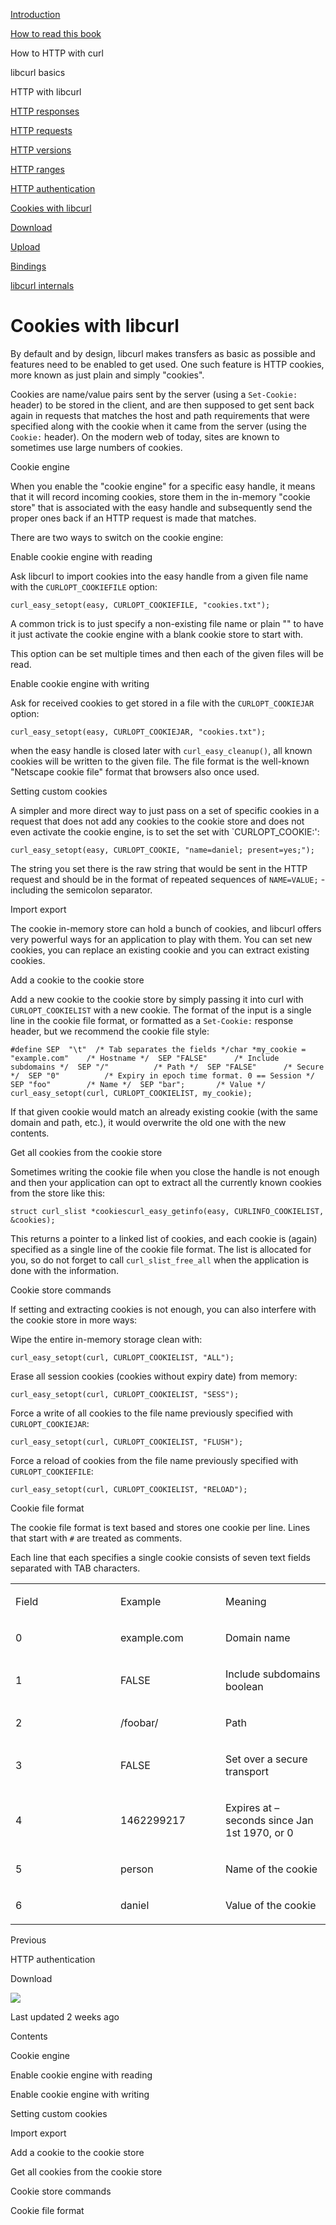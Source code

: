 <a href="../index.html" class="link-a079aa82--primary-53a25e66--logoLink-10d08504"></a>





<a href="../index.html" class="link-a079aa82--primary-53a25e66--logoLink-10d08504"></a>





<a href="../index.html" class="navButton-94f2579c--navButtonClickable-161b88ca"><span class="text-4505230f--UIH300-2063425d--textContentFamily-49a318e1--navButtonLabel-14a4968f">Introduction</span></a>

<a href="../how-to-read.html" class="navButton-94f2579c--navButtonClickable-161b88ca"><span class="text-4505230f--UIH300-2063425d--textContentFamily-49a318e1--navButtonLabel-14a4968f">How to read this book</span></a>





<span class="text-4505230f--UIH300-2063425d--textContentFamily-49a318e1--navButtonLabel-14a4968f">How to HTTP with curl</span>

<span class="text-4505230f--UIH300-2063425d--textContentFamily-49a318e1--navButtonLabel-14a4968f">libcurl basics</span>

<span class="text-4505230f--UIH300-2063425d--textContentFamily-49a318e1--navButtonLabel-14a4968f">HTTP with libcurl</span>

<a href="responses.html" class="navButton-94f2579c--pageItemWithChildrenNested-2c5d8183--navButtonClickable-161b88ca"><span class="text-4505230f--UIH300-2063425d--textContentFamily-49a318e1--navButtonLabel-14a4968f">HTTP responses</span></a>

<a href="requests.html" class="navButton-94f2579c--pageItemWithChildrenNested-2c5d8183--navButtonClickable-161b88ca"><span class="text-4505230f--UIH300-2063425d--textContentFamily-49a318e1--navButtonLabel-14a4968f">HTTP requests</span></a>

<a href="versions.html" class="navButton-94f2579c--pageItemWithChildrenNested-2c5d8183--navButtonClickable-161b88ca"><span class="text-4505230f--UIH300-2063425d--textContentFamily-49a318e1--navButtonLabel-14a4968f">HTTP versions</span></a>

<a href="ranges.html" class="navButton-94f2579c--pageItemWithChildrenNested-2c5d8183--navButtonClickable-161b88ca"><span class="text-4505230f--UIH300-2063425d--textContentFamily-49a318e1--navButtonLabel-14a4968f">HTTP ranges</span></a>

<a href="auth.html" class="navButton-94f2579c--pageItemWithChildrenNested-2c5d8183--navButtonClickable-161b88ca"><span class="text-4505230f--UIH300-2063425d--textContentFamily-49a318e1--navButtonLabel-14a4968f">HTTP authentication</span></a>

<a href="cookies.html" class="navButton-94f2579c--pageItemWithChildrenNested-2c5d8183--navButtonClickable-161b88ca--navButtonOpened-6a88552e"><span class="text-4505230f--UIH300-2063425d--textContentFamily-49a318e1--navButtonLabel-14a4968f">Cookies with libcurl</span></a>

<a href="download.html" class="navButton-94f2579c--pageItemWithChildrenNested-2c5d8183--navButtonClickable-161b88ca"><span class="text-4505230f--UIH300-2063425d--textContentFamily-49a318e1--navButtonLabel-14a4968f">Download</span></a>

<a href="upload.html" class="navButton-94f2579c--pageItemWithChildrenNested-2c5d8183--navButtonClickable-161b88ca"><span class="text-4505230f--UIH300-2063425d--textContentFamily-49a318e1--navButtonLabel-14a4968f">Upload</span></a>

<a href="../bindings.html" class="navButton-94f2579c--navButtonClickable-161b88ca"><span class="text-4505230f--UIH300-2063425d--textContentFamily-49a318e1--navButtonLabel-14a4968f">Bindings</span></a>

<a href="../internals.html" class="navButton-94f2579c--navButtonClickable-161b88ca"><span class="text-4505230f--UIH300-2063425d--textContentFamily-49a318e1--navButtonLabel-14a4968f">libcurl internals</span></a>

<a href="../bookindex.html" class="navButton-94f2579c--navButtonClickable-161b88ca"><span class="text-4505230f--UIH300-2063425d--textContentFamily-49a318e1--navButtonLabel-14a4968f"></span></a>





# <span class="text-4505230f--DisplayH900-bfb998fa--textContentFamily-49a318e1">Cookies with libcurl</span>

<span class="text-4505230f--UIH300-2063425d--textUIFamily-5ebd8e40--text-8ee2c8b2"></span>

<span class="text-4505230f--UIH300-2063425d--textUIFamily-5ebd8e40--text-8ee2c8b2"></span>

<span class="text-4505230f--TextH400-3033861f--textContentFamily-49a318e1"><span data-key="e05d99b5604843dab2e859bc618b80f1"><span data-offset-key="e05d99b5604843dab2e859bc618b80f1:0">By default and by design, libcurl makes transfers as basic as possible and features need to be enabled to get used. One such feature is HTTP cookies, more known as just plain and simply "cookies".</span></span></span>

<span class="text-4505230f--TextH400-3033861f--textContentFamily-49a318e1"><span data-key="9f51cee307b9486da015a6f7c9327309"><span data-offset-key="9f51cee307b9486da015a6f7c9327309:0">Cookies are name/value pairs sent by the server (using a </span><span data-offset-key="9f51cee307b9486da015a6f7c9327309:1">`Set-Cookie:`</span><span data-offset-key="9f51cee307b9486da015a6f7c9327309:2"> header) to be stored in the client, and are then supposed to get sent back again in requests that matches the host and path requirements that were specified along with the cookie when it came from the server (using the </span><span data-offset-key="9f51cee307b9486da015a6f7c9327309:3">`Cookie:`</span><span data-offset-key="9f51cee307b9486da015a6f7c9327309:4"> header). On the modern web of today, sites are known to sometimes use large numbers of cookies.</span></span></span>

<span class="text-4505230f--HeadingH700-04e1a2a3--textContentFamily-49a318e1"><span data-key="3731f45568f242d1b8cd4ddf7b98c7f4"><span data-offset-key="3731f45568f242d1b8cd4ddf7b98c7f4:0">Cookie engine</span></span></span>

<span class="text-4505230f--TextH400-3033861f--textContentFamily-49a318e1"><span data-key="88ddae26c44847b3b56e18640c2d576f"><span data-offset-key="88ddae26c44847b3b56e18640c2d576f:0">When you enable the "cookie engine" for a specific easy handle, it means that it will record incoming cookies, store them in the in-memory "cookie store" that is associated with the easy handle and subsequently send the proper ones back if an HTTP request is made that matches.</span></span></span>

<span class="text-4505230f--TextH400-3033861f--textContentFamily-49a318e1"><span data-key="b73c3e6563b944e58415ada3d004ebae"><span data-offset-key="b73c3e6563b944e58415ada3d004ebae:0">There are two ways to switch on the cookie engine:</span></span></span>

<span class="text-4505230f--HeadingH600-23f228db--textContentFamily-49a318e1"><span data-key="c1406276bfa44bfcaaf0fc06971c8080"><span data-offset-key="c1406276bfa44bfcaaf0fc06971c8080:0">Enable cookie engine with reading</span></span></span>

<span class="text-4505230f--TextH400-3033861f--textContentFamily-49a318e1"><span data-key="8a7af841396a4c68a350af933fe7be83"><span data-offset-key="8a7af841396a4c68a350af933fe7be83:0">Ask libcurl to import cookies into the easy handle from a given file name with the </span><span data-offset-key="8a7af841396a4c68a350af933fe7be83:1">`CURLOPT_COOKIEFILE`</span><span data-offset-key="8a7af841396a4c68a350af933fe7be83:2"> option:</span></span></span>

    curl_easy_setopt(easy, CURLOPT_COOKIEFILE, "cookies.txt");

<span class="text-4505230f--TextH400-3033861f--textContentFamily-49a318e1"><span data-key="6a65cc9750794ceea478a5f526d7a9a9"><span data-offset-key="6a65cc9750794ceea478a5f526d7a9a9:0">A common trick is to just specify a non-existing file name or plain "" to have it just activate the cookie engine with a blank cookie store to start with.</span></span></span>

<span class="text-4505230f--TextH400-3033861f--textContentFamily-49a318e1"><span data-key="fc5778f04ea748e992bd04df2eb3f24c"><span data-offset-key="fc5778f04ea748e992bd04df2eb3f24c:0">This option can be set multiple times and then each of the given files will be read.</span></span></span>

<span class="text-4505230f--HeadingH600-23f228db--textContentFamily-49a318e1"><span data-key="9adaa9cb5c9e47c798b38944c9694aec"><span data-offset-key="9adaa9cb5c9e47c798b38944c9694aec:0">Enable cookie engine with writing</span></span></span>

<span class="text-4505230f--TextH400-3033861f--textContentFamily-49a318e1"><span data-key="acfe09abc1e44f50b646a81265794ea2"><span data-offset-key="acfe09abc1e44f50b646a81265794ea2:0">Ask for received cookies to get stored in a file with the </span><span data-offset-key="acfe09abc1e44f50b646a81265794ea2:1">`CURLOPT_COOKIEJAR`</span><span data-offset-key="acfe09abc1e44f50b646a81265794ea2:2"> option:</span></span></span>

    curl_easy_setopt(easy, CURLOPT_COOKIEJAR, "cookies.txt");

<span class="text-4505230f--TextH400-3033861f--textContentFamily-49a318e1"><span data-key="eaaf24df7751401e80f6b85c34c59543"><span data-offset-key="eaaf24df7751401e80f6b85c34c59543:0">when the easy handle is closed later with </span><span data-offset-key="eaaf24df7751401e80f6b85c34c59543:1">`curl_easy_cleanup()`</span><span data-offset-key="eaaf24df7751401e80f6b85c34c59543:2">, all known cookies will be written to the given file. The file format is the well-known "Netscape cookie file" format that browsers also once used.</span></span></span>

<span class="text-4505230f--HeadingH700-04e1a2a3--textContentFamily-49a318e1"><span data-key="1ed7f383b114453d9ad93fa17582e182"><span data-offset-key="1ed7f383b114453d9ad93fa17582e182:0">Setting custom cookies</span></span></span>

<span class="text-4505230f--TextH400-3033861f--textContentFamily-49a318e1"><span data-key="3043a18a95ea46dcb5af87d14b57600c"><span data-offset-key="3043a18a95ea46dcb5af87d14b57600c:0">A simpler and more direct way to just pass on a set of specific cookies in a request that does not add any cookies to the cookie store and does not even activate the cookie engine, is to set the set with \`CURLOPT_COOKIE:':</span></span></span>

    curl_easy_setopt(easy, CURLOPT_COOKIE, "name=daniel; present=yes;");

<span class="text-4505230f--TextH400-3033861f--textContentFamily-49a318e1"><span data-key="c224f20ca8744a3f9e59f321c618c538"><span data-offset-key="c224f20ca8744a3f9e59f321c618c538:0">The string you set there is the raw string that would be sent in the HTTP request and should be in the format of repeated sequences of </span><span data-offset-key="c224f20ca8744a3f9e59f321c618c538:1">`NAME=VALUE;`</span><span data-offset-key="c224f20ca8744a3f9e59f321c618c538:2"> - including the semicolon separator.</span></span></span>

<span class="text-4505230f--HeadingH700-04e1a2a3--textContentFamily-49a318e1"><span data-key="803fbdfc466f4bdeaef02412fede3541"><span data-offset-key="803fbdfc466f4bdeaef02412fede3541:0">Import export</span></span></span>

<span class="text-4505230f--TextH400-3033861f--textContentFamily-49a318e1"><span data-key="ceb857d25a6040d6af3d5541e30a937d"><span data-offset-key="ceb857d25a6040d6af3d5541e30a937d:0">The cookie in-memory store can hold a bunch of cookies, and libcurl offers very powerful ways for an application to play with them. You can set new cookies, you can replace an existing cookie and you can extract existing cookies.</span></span></span>

<span class="text-4505230f--HeadingH600-23f228db--textContentFamily-49a318e1"><span data-key="d4ef5686407a41b5a6427ee0c9e992d7"><span data-offset-key="d4ef5686407a41b5a6427ee0c9e992d7:0">Add a cookie to the cookie store</span></span></span>

<span class="text-4505230f--TextH400-3033861f--textContentFamily-49a318e1"><span data-key="2be067deb7344429b277a84056253063"><span data-offset-key="2be067deb7344429b277a84056253063:0">Add a new cookie to the cookie store by simply passing it into curl with </span><span data-offset-key="2be067deb7344429b277a84056253063:1">`CURLOPT_COOKIELIST`</span><span data-offset-key="2be067deb7344429b277a84056253063:2"> with a new cookie. The format of the input is a single line in the cookie file format, or formatted as a </span><span data-offset-key="2be067deb7344429b277a84056253063:3">`Set-Cookie:`</span><span data-offset-key="2be067deb7344429b277a84056253063:4"> response header, but we recommend the cookie file style:</span></span></span>

    #define SEP  "\t"  /* Tab separates the fields */​char *my_cookie =  "example.com"    /* Hostname */  SEP "FALSE"      /* Include subdomains */  SEP "/"          /* Path */  SEP "FALSE"      /* Secure */  SEP "0"          /* Expiry in epoch time format. 0 == Session */  SEP "foo"        /* Name */  SEP "bar";       /* Value */​curl_easy_setopt(curl, CURLOPT_COOKIELIST, my_cookie);

<span class="text-4505230f--TextH400-3033861f--textContentFamily-49a318e1"><span data-key="3fbbca10235a483bb456ec8d045e7509"><span data-offset-key="3fbbca10235a483bb456ec8d045e7509:0">If that given cookie would match an already existing cookie (with the same domain and path, etc.), it would overwrite the old one with the new contents.</span></span></span>

<span class="text-4505230f--HeadingH600-23f228db--textContentFamily-49a318e1"><span data-key="e908a859c7014a3f88985225671ec7c7"><span data-offset-key="e908a859c7014a3f88985225671ec7c7:0">Get all cookies from the cookie store</span></span></span>

<span class="text-4505230f--TextH400-3033861f--textContentFamily-49a318e1"><span data-key="3dc0b9f18c1b4230b92d63855b5de432"><span data-offset-key="3dc0b9f18c1b4230b92d63855b5de432:0">Sometimes writing the cookie file when you close the handle is not enough and then your application can opt to extract all the currently known cookies from the store like this:</span></span></span>

    struct curl_slist *cookiescurl_easy_getinfo(easy, CURLINFO_COOKIELIST, &cookies);

<span class="text-4505230f--TextH400-3033861f--textContentFamily-49a318e1"><span data-key="daafb264c6454ad284c6bac0736e3e06"><span data-offset-key="daafb264c6454ad284c6bac0736e3e06:0">This returns a pointer to a linked list of cookies, and each cookie is (again) specified as a single line of the cookie file format. The list is allocated for you, so do not forget to call </span><span data-offset-key="daafb264c6454ad284c6bac0736e3e06:1">`curl_slist_free_all`</span><span data-offset-key="daafb264c6454ad284c6bac0736e3e06:2"> when the application is done with the information.</span></span></span>

<span class="text-4505230f--HeadingH600-23f228db--textContentFamily-49a318e1"><span data-key="c3d6ede3495a4eb594a3a963016ba4b8"><span data-offset-key="c3d6ede3495a4eb594a3a963016ba4b8:0">Cookie store commands</span></span></span>

<span class="text-4505230f--TextH400-3033861f--textContentFamily-49a318e1"><span data-key="2c4644f009844ff5890689752d8bfdf0"><span data-offset-key="2c4644f009844ff5890689752d8bfdf0:0">If setting and extracting cookies is not enough, you can also interfere with the cookie store in more ways:</span></span></span>

<span class="text-4505230f--TextH400-3033861f--textContentFamily-49a318e1"><span data-key="04e195c5d4d54a95a2933894dae85b47"><span data-offset-key="04e195c5d4d54a95a2933894dae85b47:0">Wipe the entire in-memory storage clean with:</span></span></span>

    curl_easy_setopt(curl, CURLOPT_COOKIELIST, "ALL");

<span class="text-4505230f--TextH400-3033861f--textContentFamily-49a318e1"><span data-key="996710a37f8b45e486930b50a34b711b"><span data-offset-key="996710a37f8b45e486930b50a34b711b:0">Erase all session cookies (cookies without expiry date) from memory:</span></span></span>

    curl_easy_setopt(curl, CURLOPT_COOKIELIST, "SESS");

<span class="text-4505230f--TextH400-3033861f--textContentFamily-49a318e1"><span data-key="f3414581514842698b54e9452a0acb10"><span data-offset-key="f3414581514842698b54e9452a0acb10:0">Force a write of all cookies to the file name previously specified with </span><span data-offset-key="f3414581514842698b54e9452a0acb10:1">`CURLOPT_COOKIEJAR`</span><span data-offset-key="f3414581514842698b54e9452a0acb10:2">:</span></span></span>

    curl_easy_setopt(curl, CURLOPT_COOKIELIST, "FLUSH");

<span class="text-4505230f--TextH400-3033861f--textContentFamily-49a318e1"><span data-key="f12e1fc2faff4862a9b85052fd61ed5b"><span data-offset-key="f12e1fc2faff4862a9b85052fd61ed5b:0">Force a reload of cookies from the file name previously specified with </span><span data-offset-key="f12e1fc2faff4862a9b85052fd61ed5b:1">`CURLOPT_COOKIEFILE`</span><span data-offset-key="f12e1fc2faff4862a9b85052fd61ed5b:2">:</span></span></span>

    curl_easy_setopt(curl, CURLOPT_COOKIELIST, "RELOAD");

<span class="text-4505230f--HeadingH700-04e1a2a3--textContentFamily-49a318e1"><span data-key="dee7db1d457142c1aac9297ff293a3ca"><span data-offset-key="dee7db1d457142c1aac9297ff293a3ca:0">Cookie file format</span></span></span>

<span class="text-4505230f--TextH400-3033861f--textContentFamily-49a318e1"><span data-key="76c43b214ee540f0962ea1cb91ee0bf0"><span data-offset-key="76c43b214ee540f0962ea1cb91ee0bf0:0">The cookie file format is text based and stores one cookie per line. Lines that start with </span><span data-offset-key="76c43b214ee540f0962ea1cb91ee0bf0:1">`#`</span><span data-offset-key="76c43b214ee540f0962ea1cb91ee0bf0:2"> are treated as comments.</span></span></span>

<span class="text-4505230f--TextH400-3033861f--textContentFamily-49a318e1"><span data-key="7f8eda8066f44c4f912ad0944b92059d"><span data-offset-key="7f8eda8066f44c4f912ad0944b92059d:0">Each line that each specifies a single cookie consists of seven text fields separated with TAB characters.</span></span></span>

<table><colgroup><col style="width: 33%" /><col style="width: 33%" /><col style="width: 33%" /></colgroup><tbody><tr class="odd"><td style="text-align: left;"><p><span class="text-4505230f--UIH400-4e41e82a--textContentFamily-49a318e1"><span data-key="f77caa7691de431799e47adfaaf4ea60"><span data-offset-key="f77caa7691de431799e47adfaaf4ea60:0">Field</span></span></span></p></td><td style="text-align: left;"><p><span class="text-4505230f--UIH400-4e41e82a--textContentFamily-49a318e1"><span data-key="71ad9c9e3707468189a2dcf7600441ce"><span data-offset-key="71ad9c9e3707468189a2dcf7600441ce:0">Example</span></span></span></p></td><td style="text-align: left;"><p><span class="text-4505230f--UIH400-4e41e82a--textContentFamily-49a318e1"><span data-key="5e3cdf6ee9e44357ae8522206523647f"><span data-offset-key="5e3cdf6ee9e44357ae8522206523647f:0">Meaning</span></span></span></p></td></tr><tr class="even"><td style="text-align: left;"><p><span class="text-4505230f--TextH400-3033861f--textContentFamily-49a318e1"><span data-key="540267bfad57435789f873357cb8c78f"><span data-offset-key="540267bfad57435789f873357cb8c78f:0">0</span></span></span></p></td><td style="text-align: left;"><p><span class="text-4505230f--TextH400-3033861f--textContentFamily-49a318e1"><span data-key="b13d0e04c5f046f699842f72f8486e1f"><span data-offset-key="b13d0e04c5f046f699842f72f8486e1f:0">example.com</span></span></span></p></td><td style="text-align: left;"><p><span class="text-4505230f--TextH400-3033861f--textContentFamily-49a318e1"><span data-key="bce7ba4f9a9a476f840fdcec15334c24"><span data-offset-key="bce7ba4f9a9a476f840fdcec15334c24:0">Domain name</span></span></span></p></td></tr><tr class="odd"><td style="text-align: left;"><p><span class="text-4505230f--TextH400-3033861f--textContentFamily-49a318e1"><span data-key="e13b0976cc624f89b9a263389cbaa1ec"><span data-offset-key="e13b0976cc624f89b9a263389cbaa1ec:0">1</span></span></span></p></td><td style="text-align: left;"><p><span class="text-4505230f--TextH400-3033861f--textContentFamily-49a318e1"><span data-key="6047d2e58b51477d8adae0f7d1549dd1"><span data-offset-key="6047d2e58b51477d8adae0f7d1549dd1:0">FALSE</span></span></span></p></td><td style="text-align: left;"><p><span class="text-4505230f--TextH400-3033861f--textContentFamily-49a318e1"><span data-key="bdb4019920264708abbd782175c281cd"><span data-offset-key="bdb4019920264708abbd782175c281cd:0">Include subdomains boolean</span></span></span></p></td></tr><tr class="even"><td style="text-align: left;"><p><span class="text-4505230f--TextH400-3033861f--textContentFamily-49a318e1"><span data-key="7fd86baca98a4ca6bf029c44accb63fc"><span data-offset-key="7fd86baca98a4ca6bf029c44accb63fc:0">2</span></span></span></p></td><td style="text-align: left;"><p><span class="text-4505230f--TextH400-3033861f--textContentFamily-49a318e1"><span data-key="4e051fc48fe64f5a8753d136ceaa17ea"><span data-offset-key="4e051fc48fe64f5a8753d136ceaa17ea:0">/foobar/</span></span></span></p></td><td style="text-align: left;"><p><span class="text-4505230f--TextH400-3033861f--textContentFamily-49a318e1"><span data-key="2159d81a8f3247778d844a926c402335"><span data-offset-key="2159d81a8f3247778d844a926c402335:0">Path</span></span></span></p></td></tr><tr class="odd"><td style="text-align: left;"><p><span class="text-4505230f--TextH400-3033861f--textContentFamily-49a318e1"><span data-key="abb78d6a0e5046f1b976bba792149706"><span data-offset-key="abb78d6a0e5046f1b976bba792149706:0">3</span></span></span></p></td><td style="text-align: left;"><p><span class="text-4505230f--TextH400-3033861f--textContentFamily-49a318e1"><span data-key="2a6bc761ab964a91bbfe4b500a5efb37"><span data-offset-key="2a6bc761ab964a91bbfe4b500a5efb37:0">FALSE</span></span></span></p></td><td style="text-align: left;"><p><span class="text-4505230f--TextH400-3033861f--textContentFamily-49a318e1"><span data-key="440185318a434429b12a7091e339625a"><span data-offset-key="440185318a434429b12a7091e339625a:0">Set over a secure transport</span></span></span></p></td></tr><tr class="even"><td style="text-align: left;"><p><span class="text-4505230f--TextH400-3033861f--textContentFamily-49a318e1"><span data-key="e98481eb60124f8dab50d233a3abf995"><span data-offset-key="e98481eb60124f8dab50d233a3abf995:0">4</span></span></span></p></td><td style="text-align: left;"><p><span class="text-4505230f--TextH400-3033861f--textContentFamily-49a318e1"><span data-key="f62bf8fd2c9941b1b92a610f7a163978"><span data-offset-key="f62bf8fd2c9941b1b92a610f7a163978:0">1462299217</span></span></span></p></td><td style="text-align: left;"><p><span class="text-4505230f--TextH400-3033861f--textContentFamily-49a318e1"><span data-key="ad5e66007aff47feacc16b1eaf689b0f"><span data-offset-key="ad5e66007aff47feacc16b1eaf689b0f:0">Expires at – seconds since Jan 1st 1970, or 0</span></span></span></p></td></tr><tr class="odd"><td style="text-align: left;"><p><span class="text-4505230f--TextH400-3033861f--textContentFamily-49a318e1"><span data-key="8ba5cd1c33694ea1839695fbfc1f8a44"><span data-offset-key="8ba5cd1c33694ea1839695fbfc1f8a44:0">5</span></span></span></p></td><td style="text-align: left;"><p><span class="text-4505230f--TextH400-3033861f--textContentFamily-49a318e1"><span data-key="f06db15d101c4df1932c27473b513adc"><span data-offset-key="f06db15d101c4df1932c27473b513adc:0">person</span></span></span></p></td><td style="text-align: left;"><p><span class="text-4505230f--TextH400-3033861f--textContentFamily-49a318e1"><span data-key="afe80816e8b7492d895cb46f3e712965"><span data-offset-key="afe80816e8b7492d895cb46f3e712965:0">Name of the cookie</span></span></span></p></td></tr><tr class="even"><td style="text-align: left;"><p><span class="text-4505230f--TextH400-3033861f--textContentFamily-49a318e1"><span data-key="aa9ef772c19d44c18586885b27eec08e"><span data-offset-key="aa9ef772c19d44c18586885b27eec08e:0">6</span></span></span></p></td><td style="text-align: left;"><p><span class="text-4505230f--TextH400-3033861f--textContentFamily-49a318e1"><span data-key="be86caf37c014a2796bf5cd54a9ec01f"><span data-offset-key="be86caf37c014a2796bf5cd54a9ec01f:0">daniel</span></span></span></p></td><td style="text-align: left;"><p><span class="text-4505230f--TextH400-3033861f--textContentFamily-49a318e1"><span data-key="002a1126500d4befa03fa7426430aee9"><span data-offset-key="002a1126500d4befa03fa7426430aee9:0">Value of the cookie</span></span></span></p></td></tr></tbody></table>

<a href="auth.html" class="reset-3c756112--card-6570f064--whiteCard-fff091a4--cardPrevious-56a5e674"></a>

<span class="text-4505230f--TextH200-a3425406--textContentFamily-49a318e1">Previous</span>

<span class="text-4505230f--UIH400-4e41e82a--textContentFamily-49a318e1">HTTP authentication</span>

<a href="download.html" class="reset-3c756112--card-6570f064--whiteCard-fff091a4--cardNext-19241c42"></a>


<span class="text-4505230f--UIH400-4e41e82a--textContentFamily-49a318e1">Download</span>

<img src="https://avatars1.githubusercontent.com/u/965580?v=4" class="image-67b14f24--avatar-1c1d03ec" />



<span class="text-4505230f--TextH200-a3425406--textContentFamily-49a318e1">Last updated 2 weeks ago</span>



<span class="text-4505230f--InfoH100-1e92e1d1--textContentFamily-49a318e1">Contents</span>

<a href="cookies.html#cookie-engine" class="reset-3c756112--menuItem-aa02f6ec--menuItemLight-757d5235--menuItemInline-173bdf97--pageTocItem-f4427024"></a>

<span class="text-4505230f--UIH300-2063425d--textContentFamily-49a318e1"><span class="text-4505230f--UIH200-50ead35f--textContentFamily-49a318e1">Cookie engine</span></span>

<a href="cookies.html#enable-cookie-engine-with-reading" class="reset-3c756112--menuItem-aa02f6ec--menuItemLight-757d5235--menuItemInline-173bdf97--pageTocItem-f4427024"></a>

<span class="text-4505230f--UIH300-2063425d--textContentFamily-49a318e1"><span class="text-4505230f--UIH200-50ead35f--textContentFamily-49a318e1--pageTocLinkH2-2294976c">Enable cookie engine with reading</span></span>

<a href="cookies.html#enable-cookie-engine-with-writing" class="reset-3c756112--menuItem-aa02f6ec--menuItemLight-757d5235--menuItemInline-173bdf97--pageTocItem-f4427024"></a>

<span class="text-4505230f--UIH300-2063425d--textContentFamily-49a318e1"><span class="text-4505230f--UIH200-50ead35f--textContentFamily-49a318e1--pageTocLinkH2-2294976c">Enable cookie engine with writing</span></span>

<a href="cookies.html#setting-custom-cookies" class="reset-3c756112--menuItem-aa02f6ec--menuItemLight-757d5235--menuItemInline-173bdf97--pageTocItem-f4427024"></a>

<span class="text-4505230f--UIH300-2063425d--textContentFamily-49a318e1"><span class="text-4505230f--UIH200-50ead35f--textContentFamily-49a318e1">Setting custom cookies</span></span>

<a href="cookies.html#import-export" class="reset-3c756112--menuItem-aa02f6ec--menuItemLight-757d5235--menuItemInline-173bdf97--pageTocItem-f4427024"></a>

<span class="text-4505230f--UIH300-2063425d--textContentFamily-49a318e1"><span class="text-4505230f--UIH200-50ead35f--textContentFamily-49a318e1">Import export</span></span>

<a href="cookies.html#add-a-cookie-to-the-cookie-store" class="reset-3c756112--menuItem-aa02f6ec--menuItemLight-757d5235--menuItemInline-173bdf97--pageTocItem-f4427024"></a>

<span class="text-4505230f--UIH300-2063425d--textContentFamily-49a318e1"><span class="text-4505230f--UIH200-50ead35f--textContentFamily-49a318e1--pageTocLinkH2-2294976c">Add a cookie to the cookie store</span></span>

<a href="cookies.html#get-all-cookies-from-the-cookie-store" class="reset-3c756112--menuItem-aa02f6ec--menuItemLight-757d5235--menuItemInline-173bdf97--pageTocItem-f4427024"></a>

<span class="text-4505230f--UIH300-2063425d--textContentFamily-49a318e1"><span class="text-4505230f--UIH200-50ead35f--textContentFamily-49a318e1--pageTocLinkH2-2294976c">Get all cookies from the cookie store</span></span>

<a href="cookies.html#cookie-store-commands" class="reset-3c756112--menuItem-aa02f6ec--menuItemLight-757d5235--menuItemInline-173bdf97--pageTocItem-f4427024"></a>

<span class="text-4505230f--UIH300-2063425d--textContentFamily-49a318e1"><span class="text-4505230f--UIH200-50ead35f--textContentFamily-49a318e1--pageTocLinkH2-2294976c">Cookie store commands</span></span>

<a href="cookies.html#cookie-file-format" class="reset-3c756112--menuItem-aa02f6ec--menuItemLight-757d5235--menuItemInline-173bdf97--pageTocItem-f4427024"></a>

<span class="text-4505230f--UIH300-2063425d--textContentFamily-49a318e1"><span class="text-4505230f--UIH200-50ead35f--textContentFamily-49a318e1">Cookie file format</span></span>
